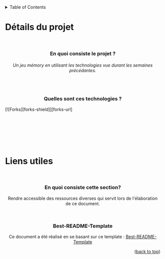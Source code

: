 <a name="document-top"></a>

<!-- TABLE OF CONTENTS -->
<details>
  <summary>Table of Contents</summary>
  <ol>
    <li><a href="#Détails-du-projet">Détail du projet</a></li>
    <li><a href="#liens-utiles">Liens utiles</a></li>
  </ol>
</details>

# Détails du projet

<br>
<h3 align="center">En quoi consiste le projet ?</h3>
<h6 align="center">Un jeu mémory en utilisant les technologies vue durant les semaines précédantes.</h6>
<br>
<h3 align="center">Quelles sont ces technologies ?</h3>

[![Forks][forks-shield]][forks-url]
<br>
<br><br><br><br><br><br>

# Liens utiles

<br>
<h3 align="center">En quoi consiste cette section?</h3>
<p align="center">Rendre accessible des ressources diverses qui servit lors de l'élaboration de ce document.</p>

<br>
<h3 align="center">Best-README-Template</h3>
<p  align="center">Ce document a été réalisé en se basant sur ce template : <a href="https://github.com/othneildrew/Best-README-Template">Best-README-Template</a></p>
<p align="right">(<a href="#document-top">back to top</a>)</p>

[js-shield]: https://img.shields.io/badge/Javascript
[js-url]: https://github.com/RobinPecheurTechnobel/MemoryJs/search?l=javascript
